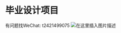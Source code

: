 # 毕业设计项目
有问题找WeChat: t2421499075
![在这里插入图片描述](https://img-blog.csdnimg.cn/f2dfe5aada934544978822cbabb7474e.png#pic_center)

